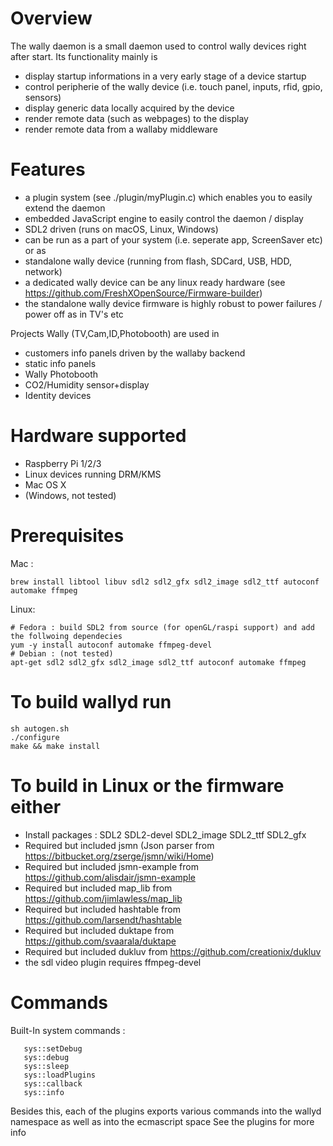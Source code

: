 # Overview

The wally daemon is a small daemon used to control wally devices right after start. Its functionality mainly is

* display startup informations in a very early stage of a device startup
* control peripherie of the wally device (i.e. touch panel, inputs, rfid, gpio, sensors)
* display generic data locally acquired by the device
* render remote data (such as webpages) to the display
* render remote data from a wallaby middleware

# Features

* a plugin system (see ./plugin/myPlugin.c) which enables you to easily extend the daemon
* embedded JavaScript engine to easily control the daemon / display
* SDL2 driven (runs on macOS, Linux, Windows)
* can be run as a part of your system (i.e. seperate app, ScreenSaver etc) or as
* standalone wally device (running from flash, SDCard, USB, HDD, network)
* a dedicated wally device can be any linux ready hardware (see https://github.com/FreshXOpenSource/Firmware-builder)
* the standalone wally device firmware is highly robust to power failures / power off as in TV's etc

Projects Wally (TV,Cam,ID,Photobooth) are used in

* customers info panels driven by the wallaby backend
* static info panels
* Wally Photobooth
* CO2/Humidity sensor+display
* Identity devices 

# Hardware supported

* Raspberry Pi 1/2/3
* Linux devices running DRM/KMS
* Mac OS X
* (Windows, not tested)

# Prerequisites

Mac : 
```
brew install libtool libuv sdl2 sdl2_gfx sdl2_image sdl2_ttf autoconf automake ffmpeg
```
Linux:
```
# Fedora : build SDL2 from source (for openGL/raspi support) and add the follwoing dependecies
yum -y install autoconf automake ffmpeg-devel
# Debian : (not tested)
apt-get sdl2 sdl2_gfx sdl2_image sdl2_ttf autoconf automake ffmpeg
```

# To build wallyd run

```
sh autogen.sh
./configure
make && make install
```

# To build in Linux or the firmware either
   
* Install packages : SDL2 SDL2-devel SDL2_image SDL2_ttf SDL2_gfx
* Required but included jsmn (Json parser from https://bitbucket.org/zserge/jsmn/wiki/Home)
* Required but included jsmn-example from https://github.com/alisdair/jsmn-example
* Required but included map_lib from https://github.com/jimlawless/map_lib
* Required but included hashtable from https://github.com/larsendt/hashtable
* Required but included duktape from https://github.com/svaarala/duktape
* Required but included dukluv from https://github.com/creationix/dukluv
* the sdl video plugin requires ffmpeg-devel

# Commands

Built-In system commands : 

```   sys::quit
   sys::setDebug
   sys::debug
   sys::sleep
   sys::loadPlugins
   sys::callback
   sys::info
```
Besides this, each of the plugins exports various commands into the wallyd namespace as well as into the ecmascript space
See the plugins for more info

